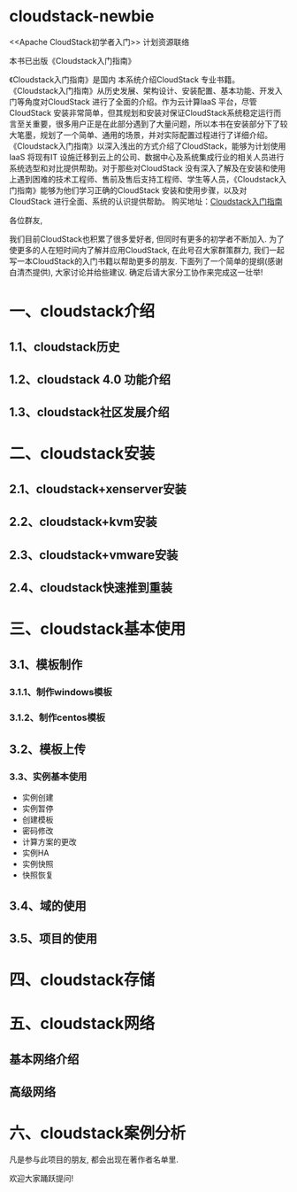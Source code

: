 cloudstack-newbie
=================

&lt;&lt;Apache CloudStack初学者入门&gt;&gt;  计划资源联络


本书已出版《Cloudstack入门指南》 

《Cloudstack入门指南》是国内 本系统介绍CloudStack 专业书籍。
《Cloudstack入门指南》从历史发展、架构设计、安装配置、基本功能、开发入门等角度对CloudStack 进行了全面的介绍。作为云计算IaaS 平台，尽管CloudStack 安装非常简单，但其规划和安装对保证CloudStack系统稳定运行而言至关重要，很多用户正是在此部分遇到了大量问题，所以本书在安装部分下了较大笔墨，规划了一个简单、通用的场景，并对实际配置过程进行了详细介绍。
《Cloudstack入门指南》以深入浅出的方式介绍了CloudStack，能够为计划使用IaaS 将现有IT 设施迁移到云上的公司、数据中心及系统集成行业的相关人员进行系统选型和对比提供帮助。对于那些对CloudStack 没有深入了解及在安装和使用上遇到困难的技术工程师、售前及售后支持工程师、学生等人员，《Cloudstack入门指南》能够为他们学习正确的CloudStack 安装和使用步骤，以及对CloudStack 进行全面、系统的认识提供帮助。
购买地址：[Cloudstack入门指南](https://www.amazon.cn/%E5%9B%BE%E4%B9%A6/dp/B00NO25KOM/ref=sr_1_3?ie=UTF8&qid=1506483662&sr=8-3&keywords=cloudstack)


各位群友,

我们目前CloudStack也积累了很多爱好者, 但同时有更多的初学者不断加入.
为了使更多的人在短时间内了解并应用CloudStack, 在此号召大家群策群力, 我们一起写一本CloudStack的入门书籍以帮助更多的朋友.
下面列了一个简单的提纲(感谢白清杰提供), 大家讨论并给些建议. 确定后请大家分工协作来完成这一壮举!
# 一、cloudstack介绍
##  1.1、cloudstack历史
## 1.2、cloudstack 4.0 功能介绍
## 1.3、cloudstack社区发展介绍
# 二、cloudstack安装
## 2.1、cloudstack+xenserver安装
## 2.2、cloudstack+kvm安装
## 2.3、cloudstack+vmware安装
## 2.4、cloudstack快速推到重装
# 三、cloudstack基本使用
## 3.1、模板制作
### 3.1.1、制作windows模板
### 3.1.2、制作centos模板
## 3.2、模板上传
### 3.3、实例基本使用
* 实例创建
* 实例暂停
* 创建模板
* 密码修改
* 计算方案的更改
* 实例HA
* 实例快照
* 快照恢复

## 3.4、域的使用
## 3.5、项目的使用
# 四、cloudstack存储
# 五、cloudstack网络
## 基本网络介绍
## 高级网络
# 六、cloudstack案例分析


凡是参与此项目的朋友, 都会出现在著作者名单里.


欢迎大家踊跃提问!
